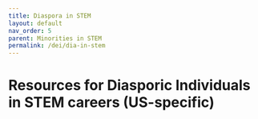 ```yaml
---
title: Diaspora in STEM
layout: default
nav_order: 5
parent: Minorities in STEM
permalink: /dei/dia-in-stem
---
```


# Resources for Diasporic Individuals in STEM careers (US-specific)